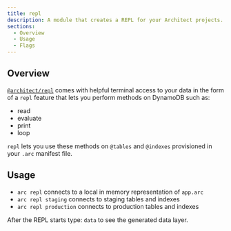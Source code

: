 ```yaml
---
title: repl
description: A module that creates a REPL for your Architect projects.
sections:
  - Overview
  - Usage
  - Flags
---
```


## Overview

[`@architect/repl`](https://github.com/architect/repl) comes with helpful terminal access to your data in the form of a `repl` feature that lets you perform methods on DynamoDB such as:

- read
- evaluate
- print
- loop 

`repl` lets you use these methods on `@tables` and `@indexes` provisioned in your `.arc` manifest file.

## Usage

- `arc repl` connects to a local in memory representation of `app.arc`
- `arc repl staging` connects to staging tables and indexes
- `arc repl production` connects to production tables and indexes

After the REPL starts type: `data` to see the generated data layer.


